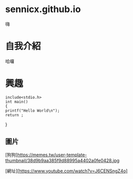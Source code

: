 # sennicx.github.io

嗨

# 自我介紹

哈囉

# 興趣

```
include<stdio.h>
int main()
{
printf("Hello World\n");
return ;

```

}
## 圖片

[狗狗]https://memes.tw/user-template-thumbnail/38d9b9aa385f9d88995a4402a0fe0428.jpg

[網址][https://www.youtube.com/watch?v=J6CENSngZ4o]
